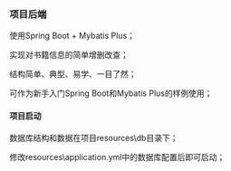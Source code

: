 ### 项目后端

使用Spring Boot + Mybatis Plus；

实现对书籍信息的简单增删改查；

结构简单、典型、易学、一目了然；

可作为新手入门Spring Boot和Mybatis Plus的样例使用；

#### 项目启动

数据库结构和数据在项目resources\db目录下；

修改resources\application.yml中的数据库配置后即可启动；
